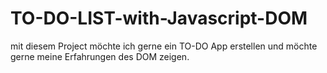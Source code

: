 # TO-DO-LIST-with-Javascript-DOM

mit diesem Project möchte ich gerne ein TO-DO App erstellen und möchte gerne meine Erfahrungen des DOM zeigen.
